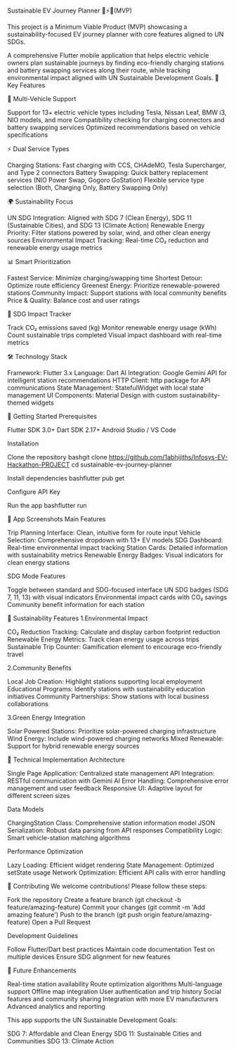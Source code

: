 
       

Sustainable EV Journey Planner 🚗⚡🌱(MVP)


This project is a Minimum Viable Product (MVP) showcasing a sustainability-focused EV journey planner with core features aligned to UN SDGs.




A comprehensive Flutter mobile application that helps electric vehicle owners plan sustainable journeys by finding eco-friendly charging stations and battery swapping services along their route, while tracking environmental impact aligned with UN Sustainable Development Goals.
🌟 Key Features

🚗 Multi-Vehicle Support

Support for 13+ electric vehicle types including Tesla, Nissan Leaf, BMW i3, NIO models, and more
Compatibility checking for charging connectors and battery swapping services
Optimized recommendations based on vehicle specifications

⚡ Dual Service Types

Charging Stations: Fast charging with CCS, CHAdeMO, Tesla Supercharger, and Type 2 connectors
Battery Swapping: Quick battery replacement services (NIO Power Swap, Gogoro GoStation)
Flexible service type selection (Both, Charging Only, Battery Swapping Only)

🌍 Sustainability Focus

UN SDG Integration: Aligned with SDG 7 (Clean Energy), SDG 11 (Sustainable Cities), and SDG 13 (Climate Action)
Renewable Energy Priority: Filter stations powered by solar, wind, and other clean energy sources
Environmental Impact Tracking: Real-time CO₂ reduction and renewable energy usage metrics

📊 Smart Prioritization

Fastest Service: Minimize charging/swapping time
Shortest Detour: Optimize route efficiency
Greenest Energy: Prioritize renewable-powered stations
Community Impact: Support stations with local community benefits
Price & Quality: Balance cost and user ratings

🎯 SDG Impact Tracker

Track CO₂ emissions saved (kg)
Monitor renewable energy usage (kWh)
Count sustainable trips completed
Visual impact dashboard with real-time metrics

🛠️ Technology Stack

Framework: Flutter 3.x
Language: Dart
AI Integration: Google Gemini API for intelligent station recommendations
HTTP Client: http package for API communications
State Management: StatefulWidget with local state management
UI Components: Material Design with custom sustainability-themed widgets

🚀 Getting Started
Prerequisites

Flutter SDK 3.0+
Dart SDK 2.17+
Android Studio / VS Code


Installation

Clone the repository
bashgit clone https://github.com/1abhijiths/Infosys-EV-Hackathon-PROJECT
cd sustainable-ev-journey-planner

Install dependencies
bashflutter pub get

Configure API Key



Run the app
bashflutter run


📱 App Screenshots
Main Features

Trip Planning Interface: Clean, intuitive form for route input
Vehicle Selection: Comprehensive dropdown with 13+ EV models
SDG Dashboard: Real-time environmental impact tracking
Station Cards: Detailed information with sustainability metrics
Renewable Energy Badges: Visual indicators for clean energy stations

SDG Mode Features

Toggle between standard and SDG-focused interface
UN SDG badges (SDG 7, 11, 13) with visual indicators
Environmental impact cards with CO₂ savings
Community benefit information for each station

🌱 Sustainability Features
1.Environmental Impact

CO₂ Reduction Tracking: Calculate and display carbon footprint reduction
Renewable Energy Metrics: Track clean energy usage across trips
Sustainable Trip Counter: Gamification element to encourage eco-friendly travel

2.Community Benefits

Local Job Creation: Highlight stations supporting local employment
Educational Programs: Identify stations with sustainability education initiatives
Community Partnerships: Show stations with local business collaborations

3.Green Energy Integration

Solar Powered Stations: Prioritize solar-powered charging infrastructure
Wind Energy: Include wind-powered charging networks
Mixed Renewable: Support for hybrid renewable energy sources

🔧 Technical Implementation
Architecture

Single Page Application: Centralized state management
API Integration: RESTful communication with Gemini AI
Error Handling: Comprehensive error management and user feedback
Responsive UI: Adaptive layout for different screen sizes

Data Models

ChargingStation Class: Comprehensive station information model
JSON Serialization: Robust data parsing from API responses
Compatibility Logic: Smart vehicle-station matching algorithms

Performance Optimization

Lazy Loading: Efficient widget rendering
State Management: Optimized setState usage
Network Optimization: Efficient API calls with error handling

🤝 Contributing
We welcome contributions! Please follow these steps:

Fork the repository
Create a feature branch (git checkout -b feature/amazing-feature)
Commit your changes (git commit -m 'Add amazing feature')
Push to the branch (git push origin feature/amazing-feature)
Open a Pull Request

Development Guidelines

Follow Flutter/Dart best practices
Maintain code documentation
Test on multiple devices
Ensure SDG alignment for new features


🌟 Future Enhancements

 Real-time station availability
 Route optimization algorithms
 Multi-language support
 Offline map integration
 User authentication and trip history
 Social features and community sharing
 Integration with more EV manufacturers
 Advanced analytics and reporting


This app supports the UN Sustainable Development Goals:

SDG 7: Affordable and Clean Energy
SDG 11: Sustainable Cities and Communities
SDG 13: Climate Action

